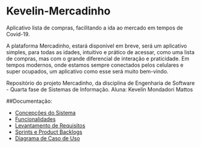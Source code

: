 # Kevelin-Mercadinho
Aplicativo lista de compras, facilitando a ida ao mercado em tempos de Covid-19.

A plataforma Mercadinho, estará disponível em breve, será um aplicativo simples, para todas as idades, intuitivo e prático de acessar, como uma lista de compras, mas com o grande diferencial de interação e praticidade. Em tempos modernos, onde estamos sempre conectados pelos celulares e super ocupados, um aplicativo como esse será muito bem-vindo. 

Repositório do projeto Mercadinho, da disciplina de Engenharia de Software - Quarta fase de Sistemas de Informação.
Aluna: Kevelin Mondadori Mattos

##Documentação:

- <a href=https://github.com/KevelinMM/Kevelin-Mercadinho/blob/main/Mercadinho.pdf>Concepções do Sistema</a>
- <a href=https://github.com/KevelinMM/Kevelin-Mercadinho/blob/main/Exercicio-Funcionalidades.pdf>Funcionalidades</a>
- <a href=https://github.com/KevelinMM/Kevelin-Mercadinho/blob/main/Levantamento%20de%20Requisitos.pdf>Levantamento de Requisitos</a>
- <a href=https://github.com/KevelinMM/Kevelin-Mercadinho/blob/main/Requisitos%20%C3%81geis%20atualizado.pdf>Sprints e Product Backlogs</a>
- <a href=https://github.com/KevelinMM/Kevelin-Mercadinho/blob/main/Untitled%20Diagram-Page-2.drawio.png>Diagrama de Caso de Uso</a>
